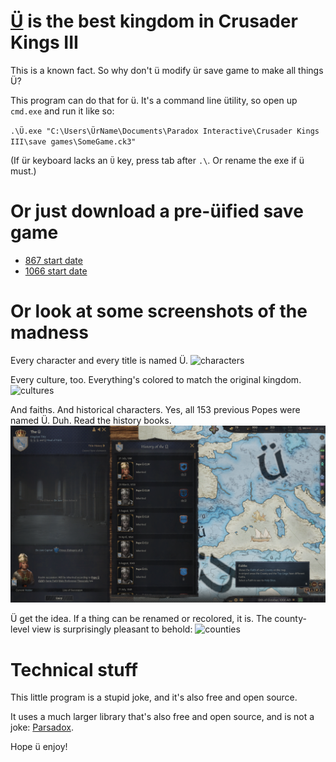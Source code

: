 # [Ü](https://en.wikipedia.org/wiki/%C3%9C_(region)) is the best kingdom in Crusader Kings III

This is a known fact. So why don't ü modify ür save game to make all things Ü?

This program can do that for ü. It's a command line ütility, so open up `cmd.exe` and run it like so:

`.\Ü.exe "C:\Users\ÜrName\Documents\Paradox Interactive\Crusader Kings III\save games\SomeGame.ck3"`

(If ür keyboard lacks an `Ü` key, press tab after `.\`. Or rename the exe if ü must.)

# Or just download a pre-üified save game

 * [867 start date](assets/_867_01_01_üified.ck3)
 * [1066 start date](assets/_1066_09_15_üified.ck3)

# Or look at some screenshots of the madness

Every character and every title is named Ü.
![characters](assets/characters.png)

Every culture, too. Everything's colored to match the original kingdom.
![cultures](assets/cultures.png)

And faiths. And historical characters. Yes, all 153 previous Popes were named Ü. Duh. Read the history books.
![popes](assets/popes.png)

Ü get the idea. If a thing can be renamed or recolored, it is. The county-level view is surprisingly pleasant to behold:
![counties](assets/counties.png)

# Technical stuff

This little program is a stupid joke, and it's also free and open source.

It uses a much larger library that's also free and open source, and is not a joke: [Parsadox](https://github.com/bencvt/Parsadox).

Hope ü enjoy!
